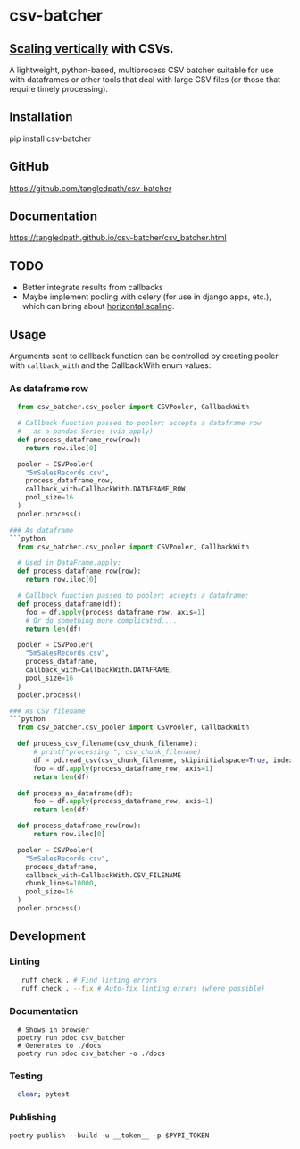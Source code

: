 # csv-batcher
## [Scaling vertically]([url](https://en.wikipedia.org/wiki/Scalability#Vertical_or_scale_up)) with CSVs.
A lightweight, python-based, multiprocess CSV batcher suitable for
use with dataframes or other tools that deal with large CSV files (or those that require timely processing).

## Installation
pip install csv-batcher

## GitHub
https://github.com/tangledpath/csv-batcher

## Documentation
https://tangledpath.github.io/csv-batcher/csv_batcher.html

## TODO
* Better integrate results from callbacks
* Maybe implement pooling with celery (for use in django apps, etc.), which can bring about [horizontal scaling]([url](https://en.wikipedia.org/wiki/Scalability#Horizontal_or_scale_out)).
## Usage
Arguments sent to callback function can be controlled by
creating pooler with `callback_with` and the CallbackWith enum
values:

### As dataframe row
```python
  from csv_batcher.csv_pooler import CSVPooler, CallbackWith

  # Callback function passed to pooler; accepts a dataframe row
  #   as a pandas Series (via apply)
  def process_dataframe_row(row):
    return row.iloc[0]

  pooler = CSVPooler(
    "5mSalesRecords.csv",
    process_dataframe_row,
    callback_with=CallbackWith.DATAFRAME_ROW,
    pool_size=16
  )
  pooler.process()

### As dataframe
```python
  from csv_batcher.csv_pooler import CSVPooler, CallbackWith

  # Used in DataFrame.apply:
  def process_dataframe_row(row):
    return row.iloc[0]

  # Callback function passed to pooler; accepts a dataframe:
  def process_dataframe(df):
    foo = df.apply(process_dataframe_row, axis=1)
    # Or do something more complicated....
    return len(df)

  pooler = CSVPooler(
    "5mSalesRecords.csv",
    process_dataframe,
    callback_with=CallbackWith.DATAFRAME,
    pool_size=16
  )
  pooler.process()

### As CSV filename
```python
  from csv_batcher.csv_pooler import CSVPooler, CallbackWith

  def process_csv_filename(csv_chunk_filename):
      # print("processing ", csv_chunk_filename)
      df = pd.read_csv(csv_chunk_filename, skipinitialspace=True, index_col=None)
      foo = df.apply(process_dataframe_row, axis=1)
      return len(df)

  def process_as_dataframe(df):
      foo = df.apply(process_dataframe_row, axis=1)
      return len(df)

  def process_dataframe_row(row):
      return row.iloc[0]

  pooler = CSVPooler(
    "5mSalesRecords.csv",
    process_dataframe,
    callback_with=CallbackWith.CSV_FILENAME
    chunk_lines=10000,
    pool_size=16
  )
  pooler.process()
```
## Development
### Linting
```bash
   ruff check . # Find linting errors
   ruff check . --fix # Auto-fix linting errors (where possible)
```

### Documentation
```
  # Shows in browser
  poetry run pdoc csv_batcher
  # Generates to ./docs
  poetry run pdoc csv_batcher -o ./docs
```

### Testing
```bash
  clear; pytest
```

### Publishing
`poetry publish --build -u __token__ -p $PYPI_TOKEN`
